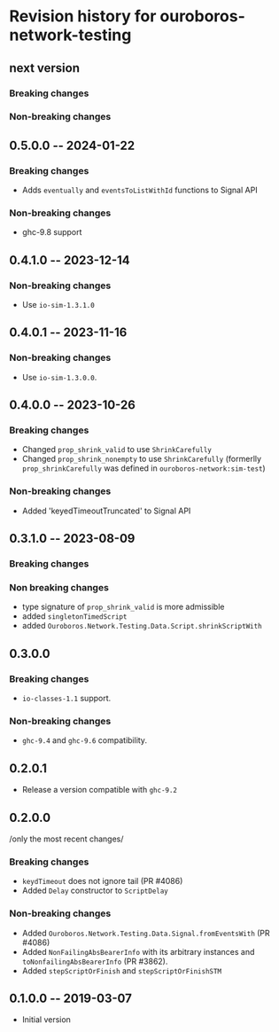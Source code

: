 # Revision history for ouroboros-network-testing

## next version

### Breaking changes

### Non-breaking changes

## 0.5.0.0 -- 2024-01-22

### Breaking changes

* Adds `eventually` and `eventsToListWithId` functions to Signal API

### Non-breaking changes

* ghc-9.8 support

## 0.4.1.0 -- 2023-12-14

### Non-breaking changes

* Use `io-sim-1.3.1.0`

## 0.4.0.1 -- 2023-11-16

### Non-breaking changes

* Use `io-sim-1.3.0.0`.

## 0.4.0.0 -- 2023-10-26

### Breaking changes

- Changed `prop_shrink_valid` to use `ShrinkCarefully`
- Changed `prop_shrink_nonempty` to use `ShrinkCarefully` (formerlly
  `prop_shrinkCarefully` was defined in `ouroboros-network:sim-test`)

### Non-breaking changes

- Added 'keyedTimeoutTruncated' to Signal API

## 0.3.1.0 -- 2023-08-09

### Breaking changes

### Non breaking changes

* type signature of `prop_shrink_valid` is more admissible
* added `singletonTimedScript`
* added `Ouroboros.Network.Testing.Data.Script.shrinkScriptWith`

## 0.3.0.0

### Breaking changes

* `io-classes-1.1` support.

### Non-breaking changes

* `ghc-9.4` and `ghc-9.6` compatibility.

## 0.2.0.1

* Release a version compatible with `ghc-9.2`

## 0.2.0.0

/only the most recent changes/

### Breaking changes

* `keydTimeout` does not ignore tail (PR #4086)
* Added `Delay` constructor to `ScriptDelay`

### Non-breaking changes

* Added `Ouroboros.Network.Testing.Data.Signal.fromEventsWith` (PR #4086)
* Added `NonFailingAbsBearerInfo` with its arbitrary instances and
  `toNonfailingAbsBearerInfo` (PR #3862).
* Added `stepScriptOrFinish` and `stepScriptOrFinishSTM`

## 0.1.0.0 -- 2019-03-07

* Initial version
